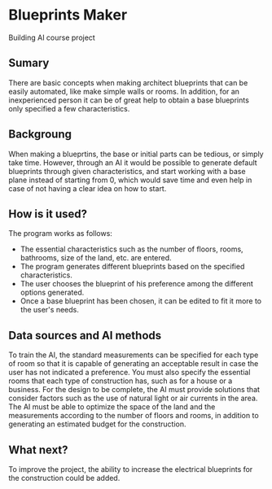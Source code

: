 # Blueprints Maker
Building AI course project

## Sumary
There are basic concepts when making architect blueprints that can be easily automated, like make simple walls or rooms. In addition, for an inexperienced person it can be of great help to obtain a base blueprints only specified a few characteristics.

## Backgroung
When making a blueprtins, the base or initial parts can be tedious, or simply take time. However, through an AI it would be possible to generate default blueprints through given characteristics, and start working with a base plane instead of starting from 0, which would save time and even help in case of not having a clear idea on how to start.

## How is it used?
The program works as follows:
* The essential characteristics such as the number of floors, rooms, bathrooms, size of the land, etc. are entered.
* The program generates different blueprints based on the specified characteristics.
* The user chooses the blueprint of his preference among the different options generated.
* Once a base blueprint has been chosen, it can be edited to fit it more to the user's needs.

## Data sources and AI methods
To train the AI, the standard measurements can be specified for each type of room so that it is capable of generating an acceptable result in case the user has not indicated a preference. You must also specify the essential rooms that each type of construction has, such as for a house or a business.
For the design to be complete, the AI must provide solutions that consider factors such as the use of natural light or air currents in the area.
The AI must be able to optimize the space of the land and the measurements according to the number of floors and rooms, in addition to generating an estimated budget for the construction.

## What next?
To improve the project, the ability to increase the electrical blueprints for the construction could be added.
